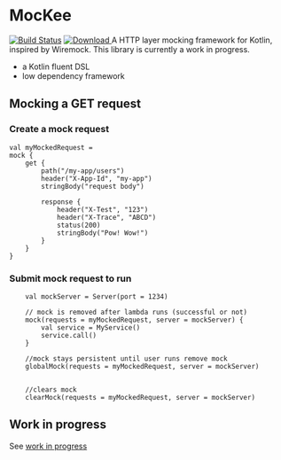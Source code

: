 # MocKee
[![Build Status](https://travis-ci.org/rama-nallamilli/mockee.svg?branch=master)](https://travis-ci.org/rama-nallamilli/mockee)
[ ![Download](https://api.bintray.com/packages/rama-nallamilli/mockee/mockee/images/download.svg) ](https://bintray.com/rama-nallamilli/mockee/mockee/_latestVersion)
A HTTP layer mocking framework for Kotlin, inspired by Wiremock.  This library is currently a work in progress.

- a Kotlin fluent DSL
- low dependency framework

## Mocking a GET request

### Create a mock request
```
val myMockedRequest =
mock {
    get {
        path("/my-app/users")
        header("X-App-Id", "my-app")
        stringBody("request body")

        response {
            header("X-Test", "123")
            header("X-Trace", "ABCD")
            status(200)
            stringBody("Pow! Wow!")
        }
    }
}
```

### Submit mock request to run
```
    val mockServer = Server(port = 1234)

    // mock is removed after lambda runs (successful or not)
    mock(requests = myMockedRequest, server = mockServer) {
        val service = MyService()
        service.call()
    }

    //mock stays persistent until user runs remove mock
    globalMock(requests = myMockedRequest, server = mockServer)


    //clears mock
    clearMock(requests = myMockedRequest, server = mockServer)

```
## Work in progress
See [work in progress](wip.md)
